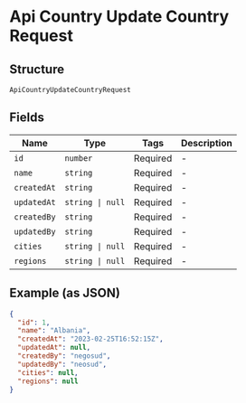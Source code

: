 
# Api Country Update Country Request

## Structure

`ApiCountryUpdateCountryRequest`

## Fields

| Name | Type | Tags | Description |
|  --- | --- | --- | --- |
| `id` | `number` | Required | - |
| `name` | `string` | Required | - |
| `createdAt` | `string` | Required | - |
| `updatedAt` | `string \| null` | Required | - |
| `createdBy` | `string` | Required | - |
| `updatedBy` | `string` | Required | - |
| `cities` | `string \| null` | Required | - |
| `regions` | `string \| null` | Required | - |

## Example (as JSON)

```json
{
  "id": 1,
  "name": "Albania",
  "createdAt": "2023-02-25T16:52:15Z",
  "updatedAt": null,
  "createdBy": "negosud",
  "updatedBy": "neosud",
  "cities": null,
  "regions": null
}
```

